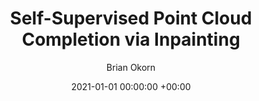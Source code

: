 ---
layout: post
title:  "Self-Supervised Point Cloud Completion via Inpainting"
date:   2021-01-01 00:00:00 +00:00
image: /images/bmvc2-2021.gif
categories: research
author: "Brian Okorn"
authors: Himangi Mittal, <strong>Brian Okorn</strong>, Arpit Jangid, David Held
award: <award>Oral presentation</award> (Selection rate 3.3%)
bib: "@article{mittal2021self,\n  title={Self-Supervised Point Cloud Completion\
    \ via Inpainting},\n  author={Mittal, Himangi and Okorn, Brian and Jangid, Arpit\
    \ and Held, David},\n  journal={British Machine Vision Conference (BMVC), 2021},\n\
    \  year={2021}\n}"
pdf: https://arxiv.org/pdf/2111.10701.pdf
video: https://www.bmvc2021-virtualconference.com/conference/papers/paper_0443.html
site: https://self-supervised-completion-inpainting.github.io/
venue: British Machine Vision Conference (BMVC)
---